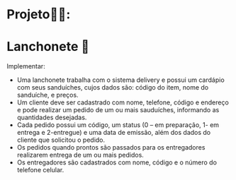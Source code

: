 # Projeto:bank::game_die::

# Lanchonete :hamburger:



Implementar:

* Uma lanchonete trabalha com o sistema delivery e possui um cardápio com seus sanduíches, cujos dados são: código do item, nome do sanduíche, e preços.
*  Um cliente deve ser cadastrado com nome, telefone, código e endereço e pode realizar um pedido de um ou mais sauduíches, informando as quantidades desejadas.
* Cada pedido possui um código, um status (0 – em preparação, 1- em entrega e 2-entregue) e uma data de emissão, além dos dados do cliente que solicitou o pedido. 
* Os pedidos quando prontos são passados para os entregadores realizarem entrega de um ou mais pedidos. 
* Os entregadores são cadastrados com nome, código e o número do telefone celular.

